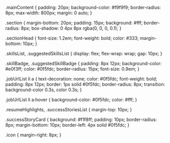 .mainContent {
  padding: 20px;
  background-color: #f9f9f9;
  border-radius: 8px;
  max-width: 800px;
  margin: 0 auto;
}

.section {
  margin-bottom: 20px;
  padding: 15px;
  background: #fff;
  border-radius: 8px;
  box-shadow: 0 4px 8px rgba(0, 0, 0, 0.1);
}

.sectionHead {
  font-size: 1.2em;
  font-weight: bold;
  color: #333;
  margin-bottom: 10px;
}

.skillsList, .suggestedSkillsList {
  display: flex;
  flex-wrap: wrap;
  gap: 10px;
}

.skillBadge, .suggestedSkillBadge {
  padding: 8px 12px;
  background-color: #e0f3ff;
  color: #0f5fdc;
  border-radius: 15px;
  font-size: 0.9em;
}

.jobUrlList li a {
  text-decoration: none;
  color: #0f5fdc;
  font-weight: bold;
  padding: 8px 12px;
  border: 1px solid #0f5fdc;
  border-radius: 8px;
  transition: background-color 0.3s, color 0.3s;
}

.jobUrlList li a:hover {
  background-color: #0f5fdc;
  color: #fff;
}

.resumeHighlights, .successStoriesList {
  margin-top: 10px;
}

.successStoryCard {
  background: #f1f8ff;
  padding: 10px;
  border-radius: 8px;
  margin-bottom: 10px;
  border-left: 4px solid #0f5fdc;
}

.icon {
  margin-right: 8px;
}
